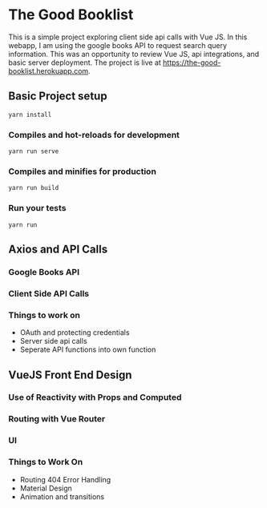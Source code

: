 # The Good Booklist

This is a simple project exploring client side api calls with Vue JS. In this webapp, I am using the google books API to request search query information. This was an opportunity to review Vue JS, api integrations, and basic server deployment. The project is live at https://the-good-booklist.herokuapp.com. 

## Basic Project setup

```
yarn install
```

### Compiles and hot-reloads for development

```
yarn run serve
```

### Compiles and minifies for production

```
yarn run build
```

### Run your tests

```
yarn run 
```

## Axios and API Calls 

### Google Books API 

### Client Side API Calls 

### Things to work on 

* OAuth and protecting credentials 
* Server side api calls 
* Seperate API functions into own function

## VueJS Front End Design 

### Use of Reactivity with Props and Computed

### Routing with Vue Router

### UI 

### Things to Work On 
* Routing 404 Error Handling 
* Material Design 
* Animation and transitions 


